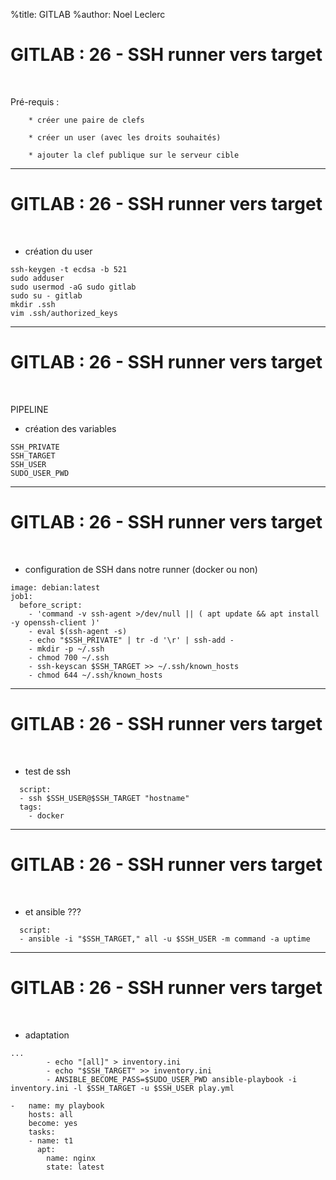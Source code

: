 %title: GITLAB
%author: Noel Leclerc


# GITLAB : 26 - SSH runner vers target


<br>

Pré-requis :

		* créer une paire de clefs

		* créer un user (avec les droits souhaités)

		* ajouter la clef publique sur le serveur cible


----------------------------------------------------------------------------

# GITLAB : 26 - SSH runner vers target

<br>

* création du user

```
ssh-keygen -t ecdsa -b 521
sudo adduser
sudo usermod -aG sudo gitlab
sudo su - gitlab
mkdir .ssh
vim .ssh/authorized_keys
```

----------------------------------------------------------------------------

# GITLAB : 26 - SSH runner vers target

<br>

PIPELINE

* création des variables

```
SSH_PRIVATE
SSH_TARGET
SSH_USER
SUDO_USER_PWD
```

----------------------------------------------------------------------------

# GITLAB : 26 - SSH runner vers target

<br>

* configuration de SSH dans notre runner (docker ou non)

```
image: debian:latest
job1:
  before_script:
    - 'command -v ssh-agent >/dev/null || ( apt update && apt install -y openssh-client )' 
    - eval $(ssh-agent -s)
    - echo "$SSH_PRIVATE" | tr -d '\r' | ssh-add -
    - mkdir -p ~/.ssh
    - chmod 700 ~/.ssh
    - ssh-keyscan $SSH_TARGET >> ~/.ssh/known_hosts
    - chmod 644 ~/.ssh/known_hosts
```

----------------------------------------------------------------------------

# GITLAB : 26 - SSH runner vers target

<br>

* test de ssh

```
  script:
  - ssh $SSH_USER@$SSH_TARGET "hostname"
  tags:
    - docker
```

----------------------------------------------------------------------------

# GITLAB : 26 - SSH runner vers target

<br>

* et ansible ???

```
  script:
  - ansible -i "$SSH_TARGET," all -u $SSH_USER -m command -a uptime
```

----------------------------------------------------------------------------

# GITLAB : 26 - SSH runner vers target

<br>

* adaptation

```
...
        - echo "[all]" > inventory.ini
        - echo "$SSH_TARGET" >> inventory.ini
        - ANSIBLE_BECOME_PASS=$SUDO_USER_PWD ansible-playbook -i inventory.ini -l $SSH_TARGET -u $SSH_USER play.yml
```

```
-   name: my playbook
    hosts: all
    become: yes
    tasks:
    - name: t1
      apt: 
        name: nginx
        state: latest
```

